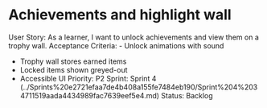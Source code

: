 # Achievements and highlight wall

User Story: As a learner, I want to unlock achievements and view them on a trophy wall.
Acceptance Criteria: - Unlock animations with sound
- Trophy wall stores earned items
- Locked items shown greyed-out
- Accessible UI
Priority: P2
Sprint: Sprint 4 (../Sprints%20e2721efaa7de4b408a155fe7484eb190/Sprint%204%2034711519aada4434989fac7639eef5e4.md)
Status: Backlog